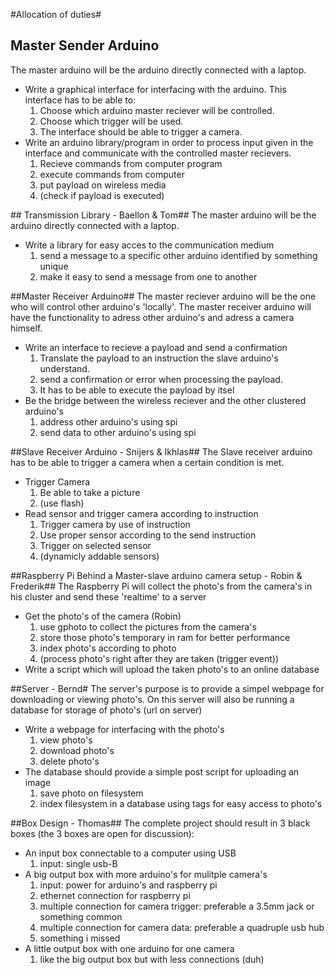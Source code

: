  
#Allocation of duties#
## Master Sender Arduino ##
The master arduino will be the arduino directly connected with a laptop. <br/>
<ul>
	<li>
	Write a graphical interface for interfacing with the arduino. This interface has to be able to:
		<ol>
			<li>
				Choose which arduino master reciever will be controlled.
			</li>
			<li>
				Choose which trigger will be used.
			</li>
			<li>
				The interface should be able to trigger a camera. 
			</li>
		</ol>
	</li>
	<li>
		Write an arduino library/program in order to process input given in the interface and communicate with the controlled master recievers.
			<ol>
				<li>
					Recieve commands from computer program
				</li>	
				<li>
					execute commands from computer
				</li>
				<li>
					put payload on wireless media
				</li>
				<li>
					(check if payload is executed)
				</li>
			</ol>
	</li>
</ul>
## Transmission Library - Baellon & Tom##
The master arduino will be the arduino directly connected with a laptop. <br/>
<ul>
	<li>
	Write a library for easy acces to the communication medium
		<ol>
			<li>
				send a message to a specific other arduino identified by something unique
			</li>
			<li>
				make it easy to send a message from one to another			
			</li>
		</ol>
	</li>	
</ul>
##Master Receiver Arduino##
The master reciever arduino will be the one who will control other arduino's 'locally'. The master receiver arduino will have the functionality to adress other arduino's and adress a camera himself.
<ul>
	<li>
	Write an interface to recieve a payload and send a confirmation
		<ol>
			<li>
				Translate the payload to an instruction the slave arduino's understand.
			</li>
			<li>
				send a confirmation or error when processing the payload.
			</li>
			<li>
				It has to be able to execute the payload by itsel
			</li>
		</ol>
	</li>
	<li>
		Be the bridge between the wireless reciever and the other clustered arduino's
			<ol>
				<li>
					address other arduino's using spi
				</li>	
				<li>
					send data to other arduino's using spi
				</li>				
			</ol>
	</li>
</ul>
##Slave Receiver Arduino - Snijers & Ikhlas##
The Slave receiver arduino has to be able to trigger a camera when a certain condition is met.
<ul>
	<li>
	Trigger Camera
		<ol>
			<li>
				Be able to take a picture
			</li>
			<li>
				(use flash)
			</li>
		</ol>
	</li>
	<li>
	Read sensor and trigger camera according to instruction
			<ol>
				<li>
					Trigger camera by use of instruction
				</li>	
				<li>
					Use proper sensor according to the send instruction 
				</li>
				<li>
					Trigger on selected sensor
				</li>
				<li>
					(dynamicly addable sensors)
				</li>
			</ol>
	</li>
</ul>
##Raspberry Pi Behind a Master-slave arduino camera setup - Robin & Frederik##
The Raspberry Pi will collect the photo's from the camera's in his cluster and send these 'realtime' to a server
<ul>
	<li>
	Get the photo's of the camera (Robin)
		<ol>
			<li>
				use gphoto to collect the pictures from the camera's
			</li>
			<li>
				store those photo's temporary in ram for better performance
			</li>
			<li>
				index photo's according to photo
			</li>
			<li>
				(process photo's right after they are taken (trigger event))
			</li>
		</ol>
	</li>
	<li>
		Write a script which will upload the taken photo's to an online database
	</li>
</ul>
##Server - Bernd#
The server's purpose is to provide a simpel webpage for downloading or viewing photo's. On this server will also be running a database for storage of photo's (url on server)
<ul>
	<li>
	Write a webpage for interfacing with the photo's
		<ol>
			<li>
				view photo's
			</li>
			<li>
				download photo's
			</li>
			<li>
				delete photo's
			</li>
		</ol>
	</li>
	<li>
		The database should provide a simple post script for uploading an image
			<ol>
				<li>
					save photo on filesystem
				</li>	
				<li>
					index filesystem in a database using tags for easy access to photo's
				</li>
			</ol>
	</li>
</ul>
##Box Design - Thomas##
The complete project should result in 3 black boxes (the 3 boxes are open for discussion):
<ul>
	<li>
		An input box connectable to a computer using USB
		<ol>
			<li>
				input: single usb-B
			</li>
		</ol>		
	</li>
	<li>
		A big output box with more arduino's for mulitple camera's
		<ol>
			<li>
				input: power for arduino's and raspberry pi
			</li>
			<li>
				ethernet connection for raspberry pi 
			</li>
			<li>
				multiple connection for camera trigger: preferable a 3.5mm jack or something common
			</li>
			<li>
				multiple connection for camera data: preferable a quadruple usb hub
			</li>
			<li>
				something i missed
			</li>
		</ol>
	</li>
	<li>	
		A little output box with one arduino for one camera
		<ol>
			<li>
				like the big output box but with less connections (duh)
			</li>
		</ol>
	</li>
</ul>



